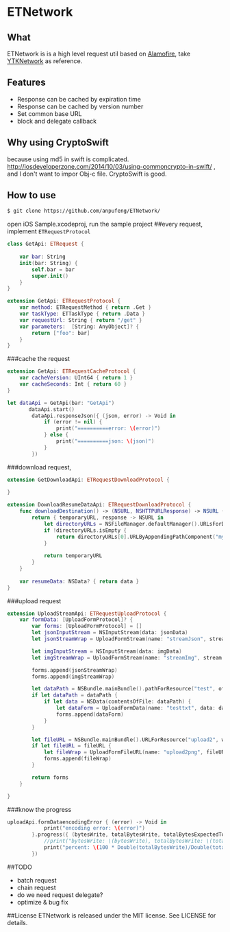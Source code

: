 # ETNetwork
## What

ETNetwork is is a high level request util based on [Alamofire](https://github.com/Alamofire/Alamofire), take [YTKNetwork](https://github.com/yuantiku/YTKNetwork/) as reference. 

## Features
 * Response can be cached by expiration time
 * Response can be cached by version number
 * Set common base URL
 * block and delegate callback

## Why using CryptoSwift
because using md5 in swift is complicated. http://iosdeveloperzone.com/2014/10/03/using-commoncrypto-in-swift/ , and I don't want to impor Obj-c file. CryptoSwift is good.
## How to use
```bash
$ git clone https://github.com/anpufeng/ETNetwork/
```
open iOS Sample.xcodeproj, run the sample project
##every request, implement `ETRequestProtocol` 
```swift
class GetApi: ETRequest {
    
    var bar: String
    init(bar: String) {
        self.bar = bar
        super.init()
    }
}

extension GetApi: ETRequestProtocol {
    var method: ETRequestMethod { return .Get }
    var taskType: ETTaskType { return .Data }
    var requestUrl: String { return "/get" }
    var parameters:  [String: AnyObject]? {
        return ["foo": bar]
    }
}
```
###cache the request
```swift
extension GetApi: ETRequestCacheProtocol {
    var cacheVersion: UInt64 { return 1 }
    var cacheSeconds: Int { return 60 }
}

let dataApi = GetApi(bar: "GetApi")
       dataApi.start()
        dataApi.responseJson({ (json, error) -> Void in
            if (error != nil) {
                print("==========error: \(error)")
            } else {
                print("==========json: \(json)")
            }
        })
```

###download request, 
```swift
extension GetDownloadApi: ETRequestDownloadProtocol {
    
}

extension DownloadResumeDataApi: ETRequestDownloadProtocol {
    func downloadDestination() -> (NSURL, NSHTTPURLResponse) -> NSURL {
        return { temporaryURL, response -> NSURL in
            let directoryURLs = NSFileManager.defaultManager().URLsForDirectory(.DocumentDirectory, inDomains: .UserDomainMask)
            if !directoryURLs.isEmpty {
                return directoryURLs[0].URLByAppendingPathComponent("mydownload.dmg")
            }
            
            return temporaryURL
        }
    }
    
    var resumeData: NSData? { return data }
}
```
###upload request
```swift
extension UploadStreamApi: ETRequestUploadProtocol {
    var formData: [UploadFormProtocol]? {
        var forms: [UploadFormProtocol] = []
        let jsonInputStream = NSInputStream(data: jsonData)
        let jsonStreamWrap = UploadFormStream(name: "streamJson", stream: jsonInputStream, length: UInt64(jsonData.length), fileName: "streamJsonFileName", mimeType: "text/plain")

        let imgInputStream = NSInputStream(data: imgData)
        let imgStreamWrap = UploadFormStream(name: "streamImg", stream: imgInputStream, length: UInt64(jsonData.length), fileName: "steamImgFileName", mimeType: "image/png")

        forms.append(jsonStreamWrap)
        forms.append(imgStreamWrap)

        let dataPath = NSBundle.mainBundle().pathForResource("test", ofType: "txt")
        if let dataPath = dataPath {
            if let data = NSData(contentsOfFile: dataPath) {
                let dataForm = UploadFormData(name: "testtxt", data: data)
                forms.append(dataForm)
            }
        }

        let fileURL = NSBundle.mainBundle().URLForResource("upload2", withExtension: "png")
        if let fileURL = fileURL {
            let fileWrap = UploadFormFileURL(name: "upload2png", fileURL: fileURL)
            forms.append(fileWrap)
        }

        return forms
    }

}
```
###know the progress
```swift
uploadApi.formDataencodingError { (error) -> Void in
            print("encoding error: \(error)")
        }.progress({ (bytesWrite, totalBytesWrite, totalBytesExpectedToWrite) -> Void in
            //print("bytesWrite: \(bytesWrite), totalBytesWrite: \(totalBytesWrite), totalBytesExpectedToWrite: \(totalBytesExpectedToWrite)")
            print("percent: \(100 * Double(totalBytesWrite)/Double(totalBytesExpectedToWrite))")
        })
```



##TODO
 * batch request
 * chain request
 * do we need request delegate?
 * optimize & bug fix
 
##License
ETNetwork is released under the MIT license. See LICENSE for details.
